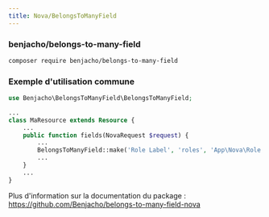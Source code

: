 ```yaml
---
title: Nova/BelongsToManyField
---
```


### benjacho/belongs-to-many-field

```bash
composer require benjacho/belongs-to-many-field
```

### Exemple d'utilisation commune 

```php title='app/Nova/Ma-resource.php'
use Benjacho\BelongsToManyField\BelongsToManyField;

...
class MaResource extends Resource { 
    ...
    public function fields(NovaRequest $request) {
        ...
        BelongsToManyField::make('Role Label', 'roles', 'App\Nova\Role')->optionsLabel('full_role_name'),
        ...
    }
    ...
}
```

Plus d'information sur la documentation du package : https://github.com/Benjacho/belongs-to-many-field-nova

